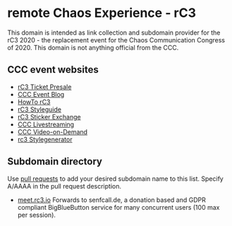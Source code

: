 # remote Chaos Experience - rC3
This domain is intended as link collection and subdomain provider for the rC3 2020 - the replacement event for the Chaos Communication Congress of 2020. This domain is not anything official from the CCC.

## CCC event websites
- [rC3 Ticket Presale](https://tickets.events.ccc.de/RC3/)
- [CCC Event Blog](https://events.ccc.de/)
- [HowTo rC3](https://howto.rc3.world/)
- [rC3 Styleguide](https://styleguide.rc3.world/)
- [rC3 Sticker Exchange](https://stickeroperation.center/2020/10/26/c3-sticker-exchange/)
- [CCC Livestreaming](https://streaming.media.ccc.de/)
- [CCC Video-on-Demand](https://media.ccc.de/)
- [rc3 Stylegenerator](https://rc3.bleeptrack.de/)


## Subdomain directory
Use [pull requests](https://github.com/basisbit/rc3.github.io) to add your desired subdomain name to this list. Specify A/AAAA in the pull request description.
- [meet.rc3.io](https://meet.rc3.io) Forwards to senfcall.de, a donation based and GDPR compliant BigBlueButton service for many concurrent users (100 max per session).
